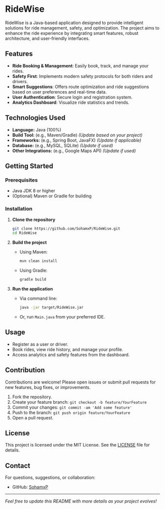 # RideWise

RideWise is a Java-based application designed to provide intelligent solutions for ride management, safety, and optimization. The project aims to enhance the ride experience by integrating smart features, robust architecture, and user-friendly interfaces.

## Features

- **Ride Booking & Management**: Easily book, track, and manage your rides.
- **Safety First**: Implements modern safety protocols for both riders and drivers.
- **Smart Suggestions**: Offers route optimization and ride suggestions based on user preferences and real-time data.
- **User Authentication**: Secure login and registration system.
- **Analytics Dashboard**: Visualize ride statistics and trends.

## Technologies Used

- **Language:** Java (100%)
- **Build Tool:** (e.g., Maven/Gradle) *(Update based on your project)*
- **Frameworks:** (e.g., Spring Boot, JavaFX) *(Update if applicable)*
- **Database:** (e.g., MySQL, SQLite) *(Update if used)*
- **Other Integrations:** (e.g., Google Maps API) *(Update if used)*

## Getting Started

### Prerequisites

- Java JDK 8 or higher
- (Optional) Maven or Gradle for building

### Installation

1. **Clone the repository**
   ```bash
   git clone https://github.com/SohamxP/RideWise.git
   cd RideWise
   ```

2. **Build the project**
   - Using Maven:
     ```bash
     mvn clean install
     ```
   - Using Gradle:
     ```bash
     gradle build
     ```

3. **Run the application**
   - Via command line:
     ```bash
     java -jar target/RideWise.jar
     ```
   - Or, run `Main.java` from your preferred IDE.

## Usage

- Register as a user or driver.
- Book rides, view ride history, and manage your profile.
- Access analytics and safety features from the dashboard.

## Contribution

Contributions are welcome! Please open issues or submit pull requests for new features, bug fixes, or improvements.

1. Fork the repository.
2. Create your feature branch: `git checkout -b feature/YourFeature`
3. Commit your changes: `git commit -am 'Add some feature'`
4. Push to the branch: `git push origin feature/YourFeature`
5. Open a pull request.

## License

This project is licensed under the MIT License. See the [LICENSE](LICENSE) file for details.

## Contact

For questions, suggestions, or collaboration:

- GitHub: [SohamxP](https://github.com/SohamxP)

---

*Feel free to update this README with more details as your project evolves!*
